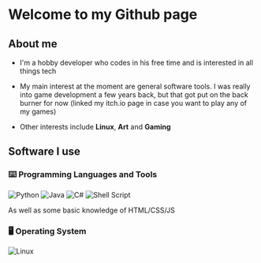 # Welcome to my Github page

## About me

- I'm a hobby developer who codes in his free time and is interested in all things tech
- My main interest at the moment are general software tools. I was really into game development a few years back, but that got put on the back burner for now (linked my itch.io page in case you want to play any of my games)

- Other interests include **Linux**, **Art** and **Gaming**

## Software I use

### ⌨️ Programming Languages and Tools


![Python](https://img.shields.io/badge/python-3670A0?style=for-the-badge&logo=python&logoColor=ffdd54)
![Java](https://img.shields.io/badge/java-%23ED8B00.svg?style=for-the-badge&logo=openjdk&logoColor=white)
![C#](https://img.shields.io/badge/c%23-%23239120.svg?style=for-the-badge&logo=csharp&logoColor=white)
![Shell Script](https://img.shields.io/badge/shell_script-%23121011.svg?style=for-the-badge&logo=gnu-bash&logoColor=white)

As well as some basic knowledge of HTML/CSS/JS

### 🖥️ Operating System

![Linux](https://img.shields.io/badge/Linux-FCC624?style=for-the-badge&logo=linux&logoColor=black) 



<!--
**TheDraz/TheDraz** is a ✨ _special_ ✨ repository because its `README.md` (this file) appears on your GitHub profile.

Here are some ideas to get you started:

- 🔭 I’m currently working on ...
- 🌱 I’m currently learning ...
- 👯 I’m looking to collaborate on ...
- 🤔 I’m looking for help with ...
- 💬 Ask me about ...
- 📫 How to reach me: ...
- 😄 Pronouns: ...
- ⚡ Fun fact: ...
-->
